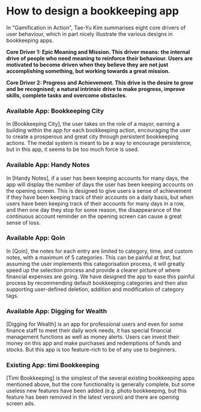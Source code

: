 # How to design a bookkeeping app

In "Gamification in Action", Tae-Yu Kim summarises eight core drivers of user behaviour, which in part nicely illustrate the various designs in bookkeeping apps.

**Core Driver 1: Epic Meaning and Mission. This driver means: the internal drive of people who need meaning to reinforce their behaviour. Users are motivated to become driven when they believe they are not just accomplishing something, but working towards a great mission.**

**Core Driver 2: Progress and Achievement. This drive is the desire to grow and be recognised; a natural intrinsic drive to make progress, improve skills, complete tasks and overcome obstacles.**



### Available App: Bookkeeping City

In [Bookkeeping City], the user takes on the role of a mayor, earning a building within the app for each bookkeeping action, encouraging the user to create a prosperous and great city through persistent bookkeeping actions. The medal system is meant to be a way to encourage persistence, but in this app, it seems to be too much force is used.

### Available App: Handy Notes

In [Handy Notes], if a user has been keeping accounts for many days, the app will display the number of days the user has been keeping accounts on the opening screen. This is designed to give users a sense of achievement if they have been keeping track of their accounts on a daily basis, but when users have been keeping track of their accounts for many days in a row, and then one day they stop for some reason, the disappearance of the continuous account reminder on the opening screen can cause a great sense of loss.

### Available App: Qoin

In [Qoin], the notes for each entry are limited to category, time, and custom notes, with a maximum of 5 categories. This can be painful at first, but assuming the user implements this categorisation process, it will greatly speed up the selection process and provide a clearer picture of where financial expenses are going. We have designed the app to ease this painful process by recommending default bookkeeping categories and then also supporting user-defined deletion, addition and modification of category tags.

### Available App: Digging for Wealth

[Digging for Wealth] is an app for professional users and even for some finance staff to meet their daily work needs, it has special financial management functions as well as money alerts. Users can invest their money on this app and make purchases and redemptions of funds and stocks. But this app is too feature-rich to be of any use to beginners.

### Existing App: timi Bookkeeping

[Timi Bookkeeping] is the simplest of the several existing bookkeeping apps mentioned above, but the core functionality is generally complete, but some useless new features have been added (e.g. photo bookkeeping, but this feature has been removed in the latest version) and there are opening screen ads.

